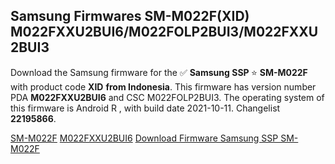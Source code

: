 <h2>Samsung Firmwares SM-M022F(XID) M022FXXU2BUI6/M022FOLP2BUI3/M022FXXU2BUI3</h2>
Download the Samsung firmware for the ✅ <strong>Samsung SSP </strong> ⭐ <strong>SM-M022F</strong> with product code <strong>XID</strong> <strong> from Indonesia</strong>. This firmware has version number PDA <strong>M022FXXU2BUI6</strong> and CSC M022FOLP2BUI3. The operating system of this firmware is Android R , with build date 2021-10-11. Changelist <strong>22195866</strong>.


[SM-M022F](https://samfirm.shop/samsung/model/SM-M022F)
[M022FXXU2BUI6](https://samfirm.shop/samsung/pda/M022FXXU2BUI6)
[Download Firmware Samsung SSP SM-M022F](https://samfirm.shop/samsung/firmware/464043)
